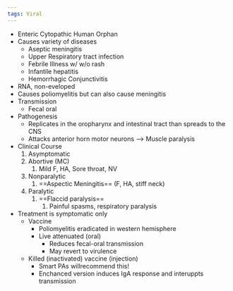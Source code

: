```yaml
---
tags: Viral
---
```

- Enteric Cytopathic Human Orphan
- Causes variety of diseases
	- Aseptic meningitis
	- Upper Respiratory tract infection
	- Febrile Illness w/ w/o rash
	- Infantile hepatitis
	- Hemorrhagic Conjunctivitis
- RNA, non-eveloped
- Causes poliomyelitis but can also cause meningitis
- Transmission
	- Fecal oral
- Pathogenesis
	- Replicates in the oropharynx and intestinal tract than spreads to the CNS
	- Attacks anterior horn motor neurons --> Muscle paralysis
- Clinical Course
	1. Asymptomatic
	2. Abortive (MC)
		1. Mild F, HA, Sore throat, NV
	3. Nonparalytic
		1. ==Aspectic Meningitis== (F, HA, stiff neck)
	4. Paralytic
		1. ==Flaccid paralysis==
			1. Painful spasms, respiratory paralysis
- Treatment is symptomatic only
	- Vaccine
		- Poliomyelitis eradicated in western hemisphere
		- Live attenuated (oral)
			- Reduces fecal-oral transmission
			- May revert to virulence
	- Killed (inactivated) vaccine (injection) 
		- Smart PAs willrecommend this!
		- Enchanced version induces IgA response and interuppts transmission